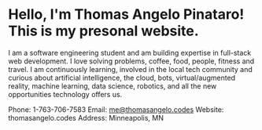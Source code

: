 # Hello, I'm Thomas Angelo Pinataro! This is my presonal website. 

I am a software engineering student and am building expertise in full-stack web development. I love solving problems, coffee, food, people, fitness and travel. I am continuously learning, involved in the local tech community and curious about artificial intelligence, the cloud, bots, virtual/augmented reality, machine learning, data science, robotics, and all the new opportunities technology offers us.

Phone: 1-763-706-7583
Email: me@thomasangelo.codes
Website: thomasangelo.codes
Address: Minneapolis, MN